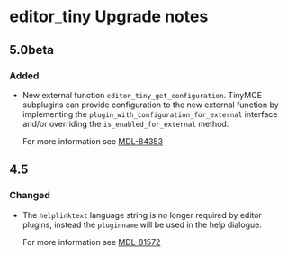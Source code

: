 # editor_tiny Upgrade notes

## 5.0beta

### Added

- New external function `editor_tiny_get_configuration`.
  TinyMCE subplugins can provide configuration to the new external function by implementing the `plugin_with_configuration_for_external` interface and/or overriding the `is_enabled_for_external` method.

  For more information see [MDL-84353](https://tracker.moodle.org/browse/MDL-84353)

## 4.5

### Changed

- The `helplinktext` language string is no longer required by editor plugins, instead the `pluginname` will be used in the help dialogue.

  For more information see [MDL-81572](https://tracker.moodle.org/browse/MDL-81572)
